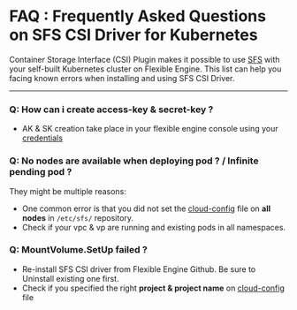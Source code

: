 # FAQ : Frequently Asked Questions on SFS CSI Driver for Kubernetes
 Container Storage Interface (CSI) Plugin makes it possible to use [SFS](https://docs.prod-cloud-ocb.orange-business.com/en-us/sfs/index.html) with your self-built Kubernetes cluster on Flexible Engine. This list can help you facing known errors when installing and using SFS CSI Driver.
___

### **Q:** How can i create access-key & secret-key ?
- AK & SK creation take place in your flexible engine console using your [credentials](https://docs.prod-cloud-ocb.orange-business.com/api/cce/en-us_topic_0035951710.html)

### **Q:** No nodes are available when deploying pod ? / Infinite pending pod ?
They might be multiple reasons:
- One common error is that you did not set the [cloud-config](https://github.com/huaweicloud/huaweicloud-csi-driver/blob/master/deploy/cloud-config) file on **all nodes** in `/etc/sfs/` repository.
- Check if your vpc & vp are running and existing pods in all namespaces.

### **Q:** MountVolume.SetUp failed ?
- Re-install SFS CSI driver from Flexible Engine Github. Be sure to Uninstall existing one first. 
- Check if you specified the right **project & project name** on [cloud-config](https://github.com/huaweicloud/huaweicloud-csi-driver/blob/master/deploy/cloud-config) file

